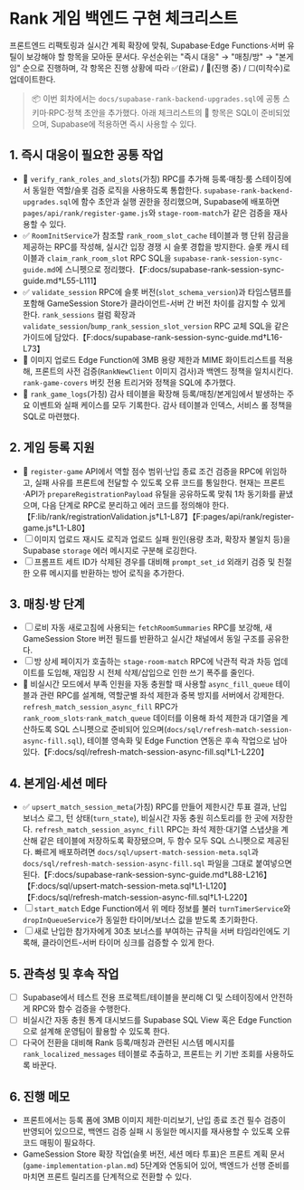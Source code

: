 # Rank 게임 백엔드 구현 체크리스트

프론트엔드 리팩토링과 실시간 계획 확장에 맞춰, Supabase·Edge Functions·서버 유틸이 보강해야 할 항목을 모아둔 문서다. 우선순위는 "즉시 대응" → "매칭/방" → "본게임" 순으로 진행하며, 각 항목은 진행 상황에 따라 ✅(완료) / 🔄(진행 중) / ☐(미착수)로 업데이트한다.

> 📦 이번 회차에서는 `docs/supabase-rank-backend-upgrades.sql`에 공통 스키마·RPC·정책 초안을 추가했다. 아래 체크리스트의 🔄 항목은 SQL이 준비되었으며, Supabase에 적용하면 즉시 사용할 수 있다.

## 1. 즉시 대응이 필요한 공통 작업
- 🔄 `verify_rank_roles_and_slots`(가칭) RPC를 추가해 등록·매칭·룸 스테이징에서 동일한 역할/슬롯 검증 로직을 사용하도록 통합한다. `supabase-rank-backend-upgrades.sql`에 함수 초안과 실행 권한을 정리했으며, Supabase에 배포하면 `pages/api/rank/register-game.js`와 `stage-room-match`가 같은 검증을 재사용할 수 있다.
- ✅ `RoomInitService`가 참조할 `rank_room_slot_cache` 테이블과 행 단위 잠금을 제공하는 RPC를 작성해, 실시간 입장 경쟁 시 슬롯 경합을 방지한다. 슬롯 캐시 테이블과 `claim_rank_room_slot` RPC SQL을 `supabase-rank-session-sync-guide.md`에 스니펫으로 정리했다.【F:docs/supabase-rank-session-sync-guide.md†L55-L111】
- ✅ `validate_session` RPC에 슬롯 버전(`slot_schema_version`)과 타임스탬프를 포함해 GameSession Store가 클라이언트-서버 간 버전 차이를 감지할 수 있게 한다. `rank_sessions` 컬럼 확장과 `validate_session`/`bump_rank_session_slot_version` RPC 교체 SQL을 같은 가이드에 담았다.【F:docs/supabase-rank-session-sync-guide.md†L16-L73】
- 🔄 이미지 업로드 Edge Function에 3MB 용량 제한과 MIME 화이트리스트를 적용해, 프론트의 사전 검증(`RankNewClient` 이미지 검사)과 백엔드 정책을 일치시킨다. `rank-game-covers` 버킷 전용 트리거와 정책을 SQL에 추가했다.
- 🔄 `rank_game_logs`(가칭) 감사 테이블을 확장해 등록/매칭/본게임에서 발생하는 주요 이벤트와 실패 케이스를 모두 기록한다. 감사 테이블과 인덱스, 서비스 롤 정책을 SQL로 마련했다.

## 2. 게임 등록 지원
- 🔄 `register-game` API에서 역할 점수 범위·난입 종료 조건 검증을 RPC에 위임하고, 실패 사유를 프론트에 전달할 수 있도록 오류 코드를 통일한다. 현재는 프론트·API가 `prepareRegistrationPayload` 유틸을 공유하도록 맞춰 1차 동기화를 끝냈으며, 다음 단계로 RPC로 분리하고 에러 코드를 정의해야 한다.【F:lib/rank/registrationValidation.js†L1-L87】【F:pages/api/rank/register-game.js†L1-L80】
- ☐ 이미지 업로드 재시도 로직과 업로드 실패 원인(용량 초과, 확장자 불일치 등)을 Supabase `storage` 에러 메시지로 구분해 로깅한다.
- ☐ 프롬프트 세트 ID가 삭제된 경우를 대비해 `prompt_set_id` 외래키 검증 및 친절한 오류 메시지를 반환하는 방어 로직을 추가한다.

## 3. 매칭·방 단계
- ☐ 로비 자동 새로고침에 사용되는 `fetchRoomSummaries` RPC를 보강해, 새 GameSession Store 버전 필드를 반환하고 실시간 채널에서 동일 구조를 공유한다.
- ☐ 방 상세 페이지가 호출하는 `stage-room-match` RPC에 낙관적 락과 차등 업데이트를 도입해, 재입장 시 전체 삭제/삽입으로 인한 쓰기 폭주를 줄인다.
- 🔄 비실시간 모드에서 부족 인원을 자동 충원할 때 사용할 `async_fill_queue` 테이블과 관련 RPC를 설계해, 역할군별 좌석 제한과 중복 방지를 서버에서 강제한다. `refresh_match_session_async_fill` RPC가 `rank_room_slots`·`rank_match_queue` 데이터를 이용해 좌석 제한과 대기열을 계산하도록 SQL 스니펫으로 준비되어 있으며(`docs/sql/refresh-match-session-async-fill.sql`), 테이블 영속화 및 Edge Function 연동은 후속 작업으로 남아 있다.【F:docs/sql/refresh-match-session-async-fill.sql†L1-L220】

## 4. 본게임·세션 메타
- ✅ `upsert_match_session_meta`(가칭) RPC를 만들어 제한시간 투표 결과, 난입 보너스 로그, 턴 상태(`turn_state`), 비실시간 자동 충원 히스토리를 한 곳에 저장한다. `refresh_match_session_async_fill` RPC는 좌석 제한·대기열 스냅샷을 계산해 같은 테이블에 저장하도록 확장됐으며, 두 함수 모두 SQL 스니펫으로 제공된다. 빠르게 배포하려면 `docs/sql/upsert-match-session-meta.sql`과 `docs/sql/refresh-match-session-async-fill.sql` 파일을 그대로 붙여넣으면 된다.【F:docs/supabase-rank-session-sync-guide.md†L88-L216】【F:docs/sql/upsert-match-session-meta.sql†L1-L120】【F:docs/sql/refresh-match-session-async-fill.sql†L1-L220】
- ☐ `start_match` Edge Function에서 위 메타 정보를 불러 `turnTimerService`와 `dropInQueueService`가 동일한 타이머/보너스 값을 받도록 초기화한다.
- ☐ 새로 난입한 참가자에게 30초 보너스를 부여하는 규칙을 서버 타임라인에도 기록해, 클라이언트-서버 타이머 싱크를 검증할 수 있게 한다.

## 5. 관측성 및 후속 작업
- ☐ Supabase에서 테스트 전용 프로젝트/테이블을 분리해 CI 및 스테이징에서 안전하게 RPC와 함수 검증을 수행한다.
- ☐ 비실시간 자동 충원 통계 대시보드를 Supabase SQL View 혹은 Edge Function으로 설계해 운영팀이 활용할 수 있도록 한다.
- ☐ 다국어 전환을 대비해 Rank 등록/매칭과 관련된 시스템 메시지를 `rank_localized_messages` 테이블로 추출하고, 프론트는 키 기반 조회를 사용하도록 바꾼다.

## 6. 진행 메모
- 프론트에서는 등록 폼에 3MB 이미지 제한·미리보기, 난입 종료 조건 필수 검증이 반영되어 있으므로, 백엔드 검증 실패 시 동일한 메시지를 재사용할 수 있도록 오류 코드 매핑이 필요하다.
- GameSession Store 확장 작업(슬롯 버전, 세션 메타 투표)은 프론트 계획 문서(`game-implementation-plan.md`) 5단계와 연동되어 있어, 백엔드가 선행 준비를 마치면 프론트 릴리즈를 단계적으로 전환할 수 있다.
